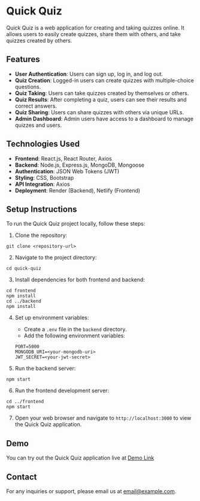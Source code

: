 # Quick Quiz

Quick Quiz is a web application for creating and taking quizzes online. It allows users to easily create quizzes, share them with others, and take quizzes created by others.

## Features

- **User Authentication**: Users can sign up, log in, and log out.
- **Quiz Creation**: Logged-in users can create quizzes with multiple-choice questions.
- **Quiz Taking**: Users can take quizzes created by themselves or others.
- **Quiz Results**: After completing a quiz, users can see their results and correct answers.
- **Quiz Sharing**: Users can share quizzes with others via unique URLs.
- **Admin Dashboard**: Admin users have access to a dashboard to manage quizzes and users.

## Technologies Used

- **Frontend**: React.js, React Router, Axios
- **Backend**: Node.js, Express.js, MongoDB, Mongoose
- **Authentication**: JSON Web Tokens (JWT)
- **Styling**: CSS, Bootstrap
- **API Integration**: Axios
- **Deployment**: Render (Backend), Netlify (Frontend)

## Setup Instructions

To run the Quick Quiz project locally, follow these steps:

1. Clone the repository:

```
git clone <repository-url>
```

2. Navigate to the project directory:

```
cd quick-quiz
```

3. Install dependencies for both frontend and backend:

```
cd frontend
npm install
cd ../backend
npm install
```

4. Set up environment variables:

   - Create a `.env` file in the `backend` directory.
   - Add the following environment variables:

   ```
   PORT=5000
   MONGODB_URI=<your-mongodb-uri>
   JWT_SECRET=<your-jwt-secret>
   ```

5. Run the backend server:

```
npm start
```

6. Run the frontend development server:

```
cd ../frontend
npm start
```

7. Open your web browser and navigate to `http://localhost:3000` to view the Quick Quiz application.

## Demo

You can try out the Quick Quiz application live at [Demo Link](https://quickquiz-0f4n.onrender.com)

## Contact

For any inquiries or support, please email us at [email@example.com](mailto:abdalrazekmohmed6@gmail.com).

